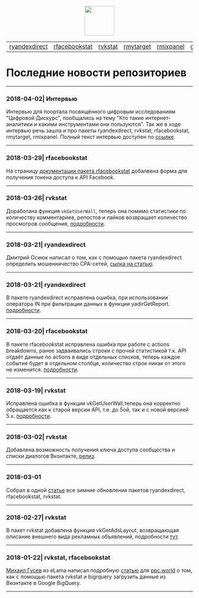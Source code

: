 <p align="center">
<a href="https://selesnow.github.io/"><img src="https://alexeyseleznev.files.wordpress.com/2017/03/as.png" height="80"></a>
</p>

<script async src="//pagead2.googlesyndication.com/pagead/js/adsbygoogle.js"></script>
<script>
  (adsbygoogle = window.adsbygoogle || []).push({
    google_ad_client: "ca-pub-7009762262305396",
    enable_page_level_ads: true
  });
</script>
  
<!-- Global site tag (gtag.js) - Google Analytics -->
<script async src="https://www.googletagmanager.com/gtag/js?id=UA-114798296-1"></script>
<script>
  window.dataLayer = window.dataLayer || [];
  function gtag(){dataLayer.push(arguments);}
  gtag('js', new Date());
  gtag('config', 'UA-114798296-1');
</script>


<table>
    <tr>
      <td>
        <a href="https://selesnow.github.io/ryandexdirect/">ryandexdirect</a>
      </td>
      <td>
        <a href="https://selesnow.github.io/rfacebookstat/">rfacebookstat</a>
      </td>
      <td>
        <a href="https://selesnow.github.io/rvkstat/">rvkstat</a>
      </td>
      <td>
        <a href="https://selesnow.github.io/rmytarget/">rmytarget</a>
      </td>
      <td>
        <a href="https://selesnow.github.io/rmixpanel/">rmixpanel</a>
      </td>
      <td>
        <a href="https://selesnow.github.io/getProxy/">getProxy</a>
      </td>
      <td>
        <a href="https://selesnow.github.io/rGitHub/">rGitHub</a>
      </td>
      <td>
        <a href="https://selesnow.github.io/news/">NEWS</a>
      </td>
    </tr>
</table>

# Последние новости репозиториев
---
### 2018-04-02| Интервью

Интервью для поортала посвящённого цифровым исследованиям "Цифровой Дискурс", пообщались на тему "Кто такие интернет-аналитики и какими инструментами они пользуются". Так же в ходе интервью речь зашла и про пакеты ryandexdirect, rvkstat, rfacebookstat, rmytarget, rmixpanel. Полный текст интервью доступен по [ссылке](https://discourse.digital/blogs/kto-takie-internet-analitiki-i-kakimi-instrumentami-oni-polzuyutsya/?utm_source=github&utm_medium=seleznev). 

---
### 2018-03-29| rfacebookstat

На страницу [документации пакета rfacebookstat](http://selesnow.github.io/rfacebookstat) добалвена форма для получения токена доступа к API Facebook.

---
### 2018-03-26| rvkstat

Доработана функция `vkGetUserWall`, теперь она помимо статистики по количеству комментариев, репостов и лайков возвращает количество просмотров сообщения, [подробности](https://github.com/selesnow/rvkstat/issues/4#issuecomment-376087748).

---
### 2018-03-21| ryandexdirect

Дмитрий Осиюк написал о том, как с помощью пакета ryandexdirect определить мошенничество CPA-сетей, [сылка на статью](https://iosiuk.blogspot.com/2018/03/cpa-logs-api-yandexmetrika-r.html).

---
### 2018-03-21| ryandexdirect

В пакете ryandexdirect исправлена ошибка, при использовании оператора IN при фильтрации данных в функции yadirGetReport. [подробности](https://github.com/selesnow/ryandexdirect/issues/1).

---
### 2018-03-20| rfacebookstat

В пакете rfacebookstat исправлена ошибка при работе с actions breakdowns, ранее задваивались строки с прочей статистикой т.к. API отдаёт данные по actions в виде отдельных списков, теперь каждое событие будет в отдельном столбце, количество строк никак от этого не изменится. [подробности](https://github.com/selesnow/rfacebookstat/issues/1).

---
### 2018-03-19| rvkstat

Исправлена ошибка в функции vkGetUserWall,теперь она корректно обращается как к старой версии API, т.е. до 5ой, так и с новой версией 5.x. [подробности](https://github.com/selesnow/rvkstat/issues/4).

---
### 2018-03-02| rvkstat

Добавлена возможность получения ключа доступа сообщества и списки диалогов Вконтакте, [релиз](https://github.com/selesnow/rvkstat/releases/tag/2.4.1).

---

### 2018-03-01

Собрал в одной [статье](https://alexeyseleznev.wordpress.com/2018/03/01/%D0%BF%D0%BE%D1%80%D1%86%D0%B8%D1%8F-%D0%B7%D0%B8%D0%BC%D0%BD%D0%B8%D1%85-%D0%BE%D0%B1%D0%BD%D0%BE%D0%B2%D0%BB%D0%B5%D0%BD%D0%B8%D0%B9-%D0%BF%D0%B0%D0%BA%D0%B5%D1%82%D0%BE%D0%B2-ryandexdirect-rfacebo/) все зимние обновления пакетов ryandexdirect, rfacebookstat, rvkstat.

---

### 2018-02-27| rvkstat

В пакет rvkstat добавлена функция vkGetAdsLayout, возвращающая описание внешнего вида рекламных объявлений, подробности [тут](https://github.com/selesnow/rvkstat/releases/tag/2.3.0).

---

### 2018-01-22| rvkstat, rfacebookstat

[Михаил Гусев](https://www.facebook.com/profile.php?id=100012364206491&fref=mentions) из eLama написал подробную [статью](https://ppc.world/articles/zagruzka-statistiki-iz-vkontakte-i-facebook-v-google-bigquery/) для [ppc.world](https://ppc.world/) о том, как с помощью пакета rvkstat и bigrquery загрузить данные из Вконтакте в Google BigQuery.

---
